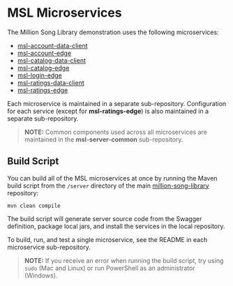 # MSL Microservices

The Million Song Library demonstration uses the following microservices:

- [msl-account-data-client](https://github.com/kenzanmedia/msl-account-data-client)
- [msl-account-edge](https://github.com/kenzanmedia/msl-account-edge)
- [msl-catalog-data-client](msl-catalog-data-client)
- [msl-catalog-edge](https://github.com/kenzanmedia/msl-catalog-edge)
- [msl-login-edge](https://github.com/kenzanmedia/msl-login-edge)
- [msl-ratings-data-client](https://github.com/kenzanmedia/msl-ratings-data-client)
- [msl-ratings-edge](https://github.com/kenzanmedia/msl-ratings-edge)

Each microservice is maintained in a separate sub-repository. Configuration for each service (except for **msl-ratings-edge**) is also maintained in a separate sub-repository.

> **NOTE:** Common components used across all microservices are maintained in the **msl-server-common** sub-repository.

## Build Script

You can build all of the MSL microservices at once by running the Maven build script from the `/server` directory of the main [million-song-library](https://github.com/kenzanmedia/million-song-library/tree/develop/server) repository:

```
mvn clean compile 
```

The build script will generate server source code from the Swagger definition, package local jars, and install the services in the local repository.

To build, run, and test a single microservice, see the README in each microservice sub-repository.

> **NOTE:** If you receive an error when running the build script, try using `sudo` (Mac and Linux) or run PowerShell as an administrator (Windows).
